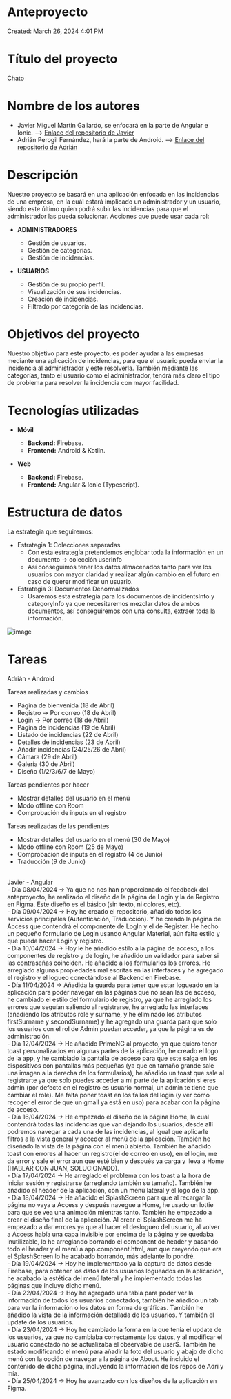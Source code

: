 # Anteproyecto

Created: March 26, 2024 4:01 PM

# Título del proyecto

Chato

# Nombre de los autores

- Javier Miguel Martín Gallardo, se enfocará en la parte de Angular e Ionic. --> [Enlace del repositorio de Javier](https://github.com/jotaeme890/TFC-Chato-Angular/tree/definitive-tfc)
- Adrián Perogil Fernández, hará la parte de Android. --> 
[Enlace del repositorio de Adrián](https://github.com/imchopi/TFG_Chato_Android)

# Descripción

Nuestro proyecto se basará en una aplicación enfocada en las incidencias de una empresa, en la cuál estará implicado un administrador y un usuario, siendo este último quien podrá subir las incidencias para que el administrador las pueda solucionar. Acciones que puede usar cada rol:

- **ADMINISTRADORES**
    - Gestión de usuarios.
    - Gestión de categorias.
    - Gestión de incidencias.

- **USUARIOS**
    - Gestión de su propio perfil.
    - Visualización de sus incidencias.
    - Creación de incidencias.
    - Filtrado por categoría de las incidencias.

# Objetivos del proyecto

Nuestro objetivo para este proyecto, es poder ayudar a las empresas mediante una aplicación de incidencias, para que el usuario pueda enviar la incidencia al administrador y este resolverla. También mediante las categorías, tanto el usuario como el administrador, tendrá más claro el tipo de problema para resolver la incidencia con mayor facilidad.

# Tecnologías utilizadas

- **Móvil**
    - **Backend:** Firebase.
    - **Frontend:** Android & Kotlin.

- **Web**
    - **Backend:** Firebase.
    - **Frontend:** Angular & Ionic (Typescript).
    

# Estructura de datos

La estrategia que seguiremos:

- Estrategia 1: Colecciones separadas
    - Con esta estrategía pretendemos englobar toda la información en un documento →  colección userInfo
    - Así conseguimos tener los datos almacenados tanto para ver los usuarios con mayor claridad y realizar algún cambio en el futuro en caso de querer modificar un usuario.
- Estrategia 3: Documentos Denormalizados
    - Usaremos esta estrategia para los documentos de incidentsInfo y categoryInfo ya que necesitaremos mezclar datos de ambos documentos, así conseguiremos con una consulta, extraer toda la información.

![image](https://github.com/imchopi/TFG_Chato/assets/92975232/c8267ed9-6506-4982-bb0d-53ebaacd0a4d)


# Tareas

Adrián - Android

Tareas realizadas y cambios
- Página de bienvenida (18 de Abril)
- Registro → Por correo (18 de Abril)
- Login → Por correo (18 de Abril)
- Página de incidencias (19 de Abril)
- Listado de incidencias (22 de Abril)
- Detalles de incidencias (23 de Abril)
- Añadir incidencias (24/25/26 de Abril)
- Cámara (29 de Abril)
- Galería (30 de Abril)
- Diseño (1/2/3/6/7 de Mayo)

Tareas pendientes por hacer  
- Mostrar detalles del usuario en el menú
- Modo offline con Room
- Comprobación de inputs en el registro
  
Tareas realizadas de las pendientes
- Mostrar detalles del usuario en el menú (30 de Mayo)
- Modo offline con Room (25 de Mayo)
- Comprobación de inputs en el registro (4 de Junio)
- Traducción (9 de Junio)

</br>
Javier - Angular
</br>
    - Día 08/04/2024 -> Ya que no nos han proporcionado el feedback del anteproyecto, he realizado el diseño de la página de Login y la de Registro en Figma. Este diseño es el básico (sin texto, ni colores, etc).
</br>
- Día 09/04/2024 -> Hoy he creado el repositorio, añadido todos los servicios principales Autenticación, Traducción). Y he creado la página de Access que contendrá el componente de LogIn y el de Register. He       hecho un pequeño formulario de Login usando Angular Material, aún falta estilo y que pueda hacer Login y registro.
</br>
- Día 10/04/2024 -> Hoy le he añadido estilo a la página de acceso, a los componentes de registro y de login, he añadido un validador para saber si las contraseñas coinciden. He añadido a los formularios los        errores. He arreglado algunas propiedades mal escritas en las interfaces y he agregado el registro y el logueo conectándose al Backend en Firebase.
</br>
- Día 11/04/2024 -> Añadida la guarda para tener que estar logueado en la aplicación para poder navegar en las páginas que no sean las de acceso, he cambiado el estilo del formulario de registro, ya que he          arreglado los errores que seguían saliendo al registrarse, he arreglado las interfaces (añadiendo los atributos role y surname, y he eliminado los atributos firstSurname y secondSurname) y he agregado una         guarda para que solo los usuarios con el rol de Admin puedan acceder, ya que la página es de administración.
</br>
- Día 12/04/2024 -> He añadido PrimeNG al proyecto, ya que quiero tener toast personalizados en algunas partes de la aplicación, he creado el logo de la app, y he cambiado la pantalla de acceso para que este        salga en los dispositivos con pantallas más pequeñas (ya que en tamaño grande sale una imagen a la derecha de los formularios), he añadido un toast que sale al registrarte ya que solo puedes acceder a mi parte    de la aplicación si eres admin (por defecto en el registro es usuario normal, un admin te tiene que cambiar el role). Me falta poner toast en los fallos del login (y ver cómo recoger el error de que un gmail ya   está en uso) para acabar con la página de acceso.
</br>
- Día 16/04/2024 -> He empezado el diseño de la página Home, la cual contendrá todas las incidencias que van dejando los usuarios, desde allí podremos navegar a cada una de las incidencias, al igual que aplicarle   filtros a la vista general y acceder al menú de la aplicación. También he diseñado la vista de la página con el menú abierto. También he añadido toast con errores al hacer un registro(el de correo en uso), en     el login, me da error y sale el error aun que esté bien y después ya carga y lleva a Home (HABLAR CON JUAN, SOLUCIONADO).
</br>
- Día 17/04/2024 -> He arreglado el problema con los toast a la hora de iniciar sesión y registrarse (arreglando también su tamaño). También he añadido el header de la aplicación, con un menú lateral y el logo de   la app.
</br>
- Día 18/04/2024  He añadido el SplashScreen para que al recargar la página no vaya a Access y después navegue a Home, he usado un lottie para que se vea una animación mientras tanto. También he empezado a crear   el diseño final de la aplicación. Al crear el SplashScreen me ha empezado a dar errores ya que al hacer el deslogueo del usuario, al volver a Access había una capa invisible por encima de la página y se quedaba   inutilizable, lo he arreglando borrando el component de header y pasando todo el header y el menú a app.component.html, aun que creyendo que era el SplashScreen lo he acabado borrando, más adelante lo pondré.
</br>
 - Día 19/04/2024 -> Hoy he implementado ya la captura de datos desde Firebase, para obtener los datos de los usuarios logueados en la aplicación, he acabado la estética del menú lateral y he implementado todas    las páginas que incluye dicho menú.
 </br>
 - Día 22/04/2024  Hoy he agregado una tabla para poder ver la información de todos los usuarios conectados, también he añadido un tab para ver la información o los datos en forma de gráficas. También he añadido la vista de la información detallada de los usuarios. Y también el update de los usuarios.
  </br>
 - Día 23/04/2024 -> Hoy he cambiado la forma en la que tenía el update de los usuarios, ya que no cambiaba correctamente los datos, y al modificar el usuario conectado no se actualizaba el observable de user$. También he estado modificando el menú para añadir la foto del usuario y abajo de dicho menú con la opción de navegar a la página de About. He incluido el contenido de dicha página, incluyendo la información de los repos de Adri y mía.
   </br>
- Día 25/04/2024 -> Hoy he avanzado con los diseños de la aplicación en Figma.
</br>





